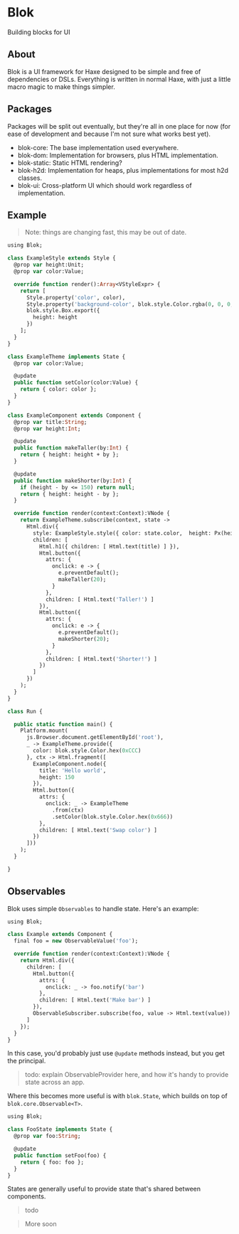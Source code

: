 Blok
====

Building blocks for UI

About
-----

Blok is a UI framework for Haxe designed to be simple and free of dependencies or DSLs. Everything is written in normal Haxe, with just a little macro magic to make things simpler.

Packages
--------

Packages will be split out eventually, but they're all in one place for now (for ease of development and because I'm not sure what works best yet).

- blok-core: The base implementation used everywhere.
- blok-dom: Implementation for browsers, plus HTML implementation.
- blok-static: Static HTML rendering?
- blok-h2d: Implementation for heaps, plus implementations for most h2d classes.
- blok-ui: Cross-platform UI which should work regardless of implementation.

Example
-------

> Note: things are changing fast, this may be out of date.

```haxe
using Blok;

class ExampleStyle extends Style {
  @prop var height:Unit;
  @prop var color:Value;

  override function render():Array<VStyleExpr> {
    return [
      Style.property('color', color),
      Style.property('background-color', blok.style.Color.rgba(0, 0, 0, 0.5)),
      blok.style.Box.export({
        height: height
      })
    ];
  }
}

class ExampleTheme implements State {
  @prop var color:Value;

  @update
  public function setColor(color:Value) {
    return { color: color };
  }
}

class ExampleComponent extends Component {
  @prop var title:String;
  @prop var height:Int;

  @update
  public function makeTaller(by:Int) {
    return { height: height + by };
  }

  @update
  public function makeShorter(by:Int) {
    if (height - by <= 150) return null;
    return { height: height - by };
  }

  override function render(context:Context):VNode {
    return ExampleTheme.subscribe(context, state ->
      Html.div({
        style: ExampleStyle.style({ color: state.color,  height: Px(height) }),
        children: [
          Html.h1({ children: [ Html.text(title) ] }),
          Html.button({
            attrs: {
              onclick: e -> {
                e.preventDefault();
                makeTaller(20);
              }
            },
            children: [ Html.text('Taller!') ]
          }),
          Html.button({
            attrs: {
              onclick: e -> {
                e.preventDefault();
                makeShorter(20);
              }
            },
            children: [ Html.text('Shorter!') ]
          })
        ]
      })
    );
  }
}

class Run {

  public static function main() {
    Platform.mount(
      js.Browser.document.getElementById('root'),
      _ -> ExampleTheme.provide({
        color: blok.style.Color.hex(0xCCC)
      }, ctx -> Html.fragment([
        ExampleComponent.node({
          title: 'Hello world',
          height: 150
        }),
        Html.button({
          attrs: {
            onclick: _ -> ExampleTheme
              .from(ctx)
              .setColor(blok.style.Color.hex(0x666))
          },
          children: [ Html.text('Swap color') ]
        })
      ]))
    );
  }

}

```

Observables
-----------

Blok uses simple `Observables` to handle state. Here's an example:

```haxe
using Blok;

class Example extends Component {
  final foo = new ObservableValue('foo');

  override function render(context:Context):VNode {
    return Html.div({
      children: [
        Html.button({
          attrs: {
            onclick: _ -> foo.notify('bar')
          },
          children: [ Html.text('Make bar') ]
        }),
        ObservableSubscriber.subscribe(foo, value -> Html.text(value))
      ]
    });
  }
}

```

In this case, you'd probably just use `@update` methods instead, but you get the principal.

> todo: explain ObservableProvider here, and how it's handy to provide
> state across an app.

Where this becomes more useful is with `blok.State`, which builds on top of `blok.core.Observable<T>`.

```haxe
using Blok;

class FooState implements State {
  @prop var foo:String;

  @update
  public function setFoo(foo) {
    return { foo: foo };
  }
}
```

States are generally useful to provide state that's shared between components.

> todo

> More soon
